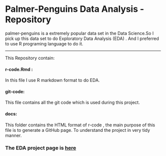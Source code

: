 # Palmer-Penguins Data Analysis - Repository 
palmer-penguins is a extremely popular data set in the Data Science.So I pick up this data set to do Exploratory Data Analysis (EDA) . And I preferred to use R programing language to do it.  

---

This Repository contain:

#### r-code.Rmd : 
In this file I use R markdown format to do EDA.

#### git-code: 
This file contains all the git code which is used during this project.

#### docs: 
This folder contains the HTML format of r-code , the main purpose of this file is to generate a GitHub page.  To understand the project in very tidy manner. 

### The EDA project page is [here](https://ayandey1359.github.io/palmerpenguins-da/)
